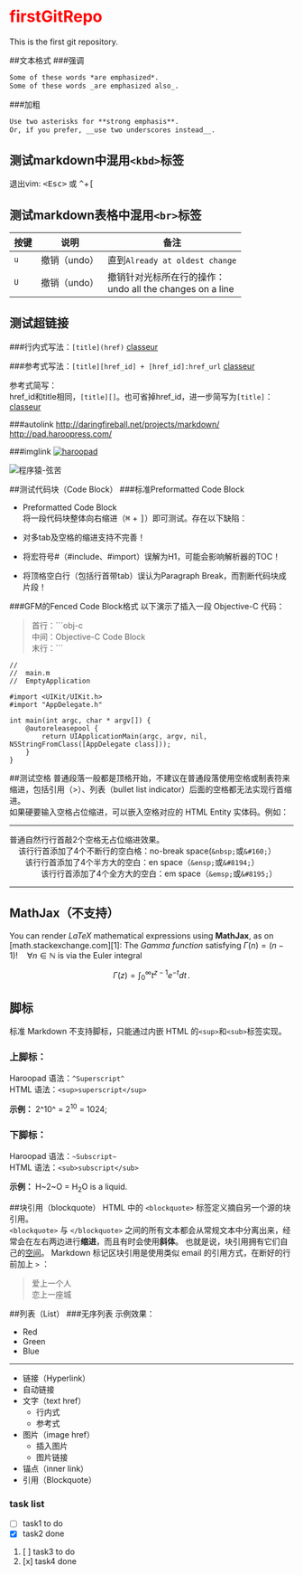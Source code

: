 # <font color='red'>firstGitRepo</font>
This is the first git repository.

##文本格式
###强调
```Markdown
Some of these words *are emphasized*.
Some of these words _are emphasized also_.
```

###加粗
```Markdown
Use two asterisks for **strong emphasis**.
Or, if you prefer, __use two underscores instead__.
```

测试markdown中混用`<kbd>`标签
---
退出vim:
<kbd>\<Esc\></kbd> 或 <kbd>^</kbd>+<kbd>[</kbd>

测试markdown表格中混用`<br>`标签
---
按键           | 说明        | 备注
--------------|-------------|--------
`u`           | 撤销（undo） | 直到`Already at oldest change`
`U`           | 撤销（undo） | 撤销针对光标所在行的操作：<br>undo all the changes on a line

测试超链接
---
###行内式写法：`[title](href)`
[classeur](http://classeur.io/)

###参考式写法：`[title][href_id] + [href_id]:href_url`
[classeur][classeur-url-id]

参考式简写：  
href_id和title相同，`[title][]`。也可省掉href_id，进一步简写为`[title]`：  
[classeur]

[classeur-url-id]:http://classeur.io/
[classeur]:http://classeur.io/

###autolink
http://daringfireball.net/projects/markdown/  
<http://pad.haroopress.com/>

###imglink
[![](http://pad.haroopress.com/assets/images/logo-small.png "haroopad")](http://pad.haroopress.com/)

<img src="http://my.csdn.net/uploads/avatar/9/D/B/1_phunxm.jpg" align="middle"  alt="程序猿-弦苦" />

##测试代码块（Code Block）
###标准Preformatted Code Block

- Preformatted Code Block  
将一段代码块整体向右缩进（<kbd>⌘</kbd> + <kbd>]</kbd>）即可测试。存在以下缺陷：

 - 对多tab及空格的缩进支持不完善！
 - 将宏符号#（#include、#import）误解为H1，可能会影响解析器的TOC！
 - 将顶格空白行（包括行首带tab）误认为Paragraph Break，而割断代码块成片段！

###GFM的Fenced Code Block格式
以下演示了插入一段 Objective-C 代码：

  > 首行：\`\`\`obj-c  
  > 中间：Objective-C Code Block  
  > 末行：\`\`\`

```obj-c
//
//  main.m
//  EmptyApplication
	
#import <UIKit/UIKit.h>
#import "AppDelegate.h"
	
int main(int argc, char * argv[]) {
	@autoreleasepool {
		return UIApplicationMain(argc, argv, nil, NSStringFromClass([AppDelegate class]));
	}
}
```

##测试空格
普通段落一般都是顶格开始，不建议在普通段落使用空格或制表符来缩进，包括引用（>）、列表（bullet list indicator）后面的空格都无法实现行首缩进。  
如果硬要输入空格占位缩进，可以嵌入空格对应的 HTML Entity 实体码。例如：

***
  普通自然行行首敲2个空格无占位缩进效果。  
&nbsp;&nbsp;&#160;&#160;该行行首添加了4个不断行的空白格：no-break space(`&nbsp;`或`&#160;`）  
&ensp;&ensp;&ensp;&ensp;该行行首添加了4个半方大的空白：en space（`&ensp;`或`&#8194;`）  
&emsp;&emsp;&#8195;&#8195;该行行首添加了4个全方大的空白：em space（`&emsp;`或`&#8195;`） 
___

## MathJax（不支持）

You can render *LaTeX* mathematical expressions using **MathJax**, as on [math.stackexchange.com][1]:
The *Gamma function* satisfying $\Gamma(n) = (n-1)!\quad\forall n\in\mathbb N$ is via the Euler integral

$$
\Gamma(z) = \int_0^\infty t^{z-1}e^{-t}dt\,.
$$

## 脚标
标准 Markdown 不支持脚标，只能通过内嵌 HTML 的`<sup>`和`<sub>`标签实现。

### 上脚标：
Haroopad 语法：`^Superscript^`  
HTML 语法：`<sup>superscript</sup>`

**示例：**
2^10^ = 2<sup>10</sup> = 1024;

### 下脚标：
Haroopad 语法：`~Subscript~`  
HTML 语法：`<sub>subscript</sub>`

**示例：**
H~2~O = H<sub>2</sub>O is a liquid.

##块引用（blockquote）
HTML 中的 `<blockquote>` 标签定义摘自另一个源的块引用。  
`<blockquote>` 与 `</blockquote>` 之间的所有文本都会从常规文本中分离出来，经常会在左右两边进行**缩进**，而且有时会使用**斜体**。
也就是说，块引用拥有它们自己的<u>空间</u>。
Markdown 标记区块引用是使用类似 email 的引用方式，在断好的行前加上 `>` ：
> 爱上一个人  
> 恋上一座城

##列表（List）
###无序列表
示例效果：
-   Red
-   Green
-   Blue

- - -

- 链接（Hyperlink）
 - 自动链接
 - 文字（text href）
   - 行内式
    - 参考式
 - 图片（image href）
   - 插入图片
    - 图片链接
 - 锚点（inner link）
- 引用（Blockquote）

### task list
- [ ] task1 to do
- [x] task2 done
1. [ ] task3 to do
2. [x] task4 done


